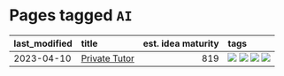 # Pages tagged `AI`

|last_modified|title|est. idea maturity|tags
|:---|:---|---:|:---|
|2023-04-10|[Private Tutor](../private_tutor.md)|819|[![](https://img.shields.io/badge/tag-AI-8a140)](../tags/AI.md) [![](https://img.shields.io/badge/tag-discussion-83cbca)](../tags/discussion.md) [![](https://img.shields.io/badge/tag-education-98b52b)](../tags/education.md) [![](https://img.shields.io/badge/tag-startup-e33481)](../tags/startup.md)|
